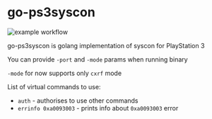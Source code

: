 # go-ps3syscon

![example workflow](https://github.com/MrYadro/go-ps3syscon/actions/workflows/release.yaml/badge.svg)

go-ps3syscon is golang implementation of syscon for PlayStation 3

You can provide `-port` and `-mode` params when running binary

`-mode` for now supports only `cxrf` mode

List of virtual commands to use:
* `auth` - authorises to use other commands
* `errinfo 0xa0093003` - prints info about `0xa0093003` error